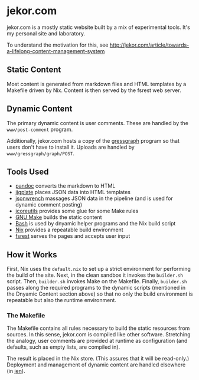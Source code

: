 # jekor.com

jekor.com is a mostly static website built by a mix of experimental tools. It's my personal site and laboratory.

To understand the motivation for this, see http://jekor.com/article/towards-a-lifelong-content-management-system

## Static Content

Most content is generated from markdown files and HTML templates by a Makefile driven by Nix. Content is then served by the fsrest web server.

## Dynamic Content

The primary dynamic content is user comments. These are handled by the `www/post-comment` program.

Additionally, jekor.com hosts a copy of the [gressgraph](https://github.com/jekor/gressgraph) program so that users don't have to install it. Uploads are handled by `www/gressgraph/graph/POST`.

## Tools Used

* [pandoc](http://johnmacfarlane.net/pandoc/) converts the markdown to HTML
* [jigplate](https://github.com/jekor/jigplate) places JSON data into HTML templates
* [jsonwrench](https://github.com/jekor/jsonwrench) massages JSON data in the pipeline (and is used for dynamic comment posting)
* [jcoreutils](https://github.com/jekor/jcoreutils) provides some glue for some Make rules
* [GNU Make](http://www.gnu.org/software/make/) builds the static content
* [Bash](http://www.gnu.org/software/bash/) is used by dnyamic helper programs and the Nix build script
* [Nix](http://nixos.org/nix/) provides a repeatable build environment
* [fsrest](https://github.com/jekor/fsrest) serves the pages and accepts user input

## How it Works

First, Nix uses the `default.nix` to set up a strict environment for performing the build of the site. Next, in the clean sandbox it invokes the `builder.sh` script. Then, `builder.sh` invokes Make on the Makefile. Finally, `builder.sh` passes along the required programs to the dynamic scripts (mentioned in the Dnyamic Content section above) so that no only the build environment is repeatable but also the runtime environment.

### The Makefile

The Makefile contains all rules necessary to build the static resources from sources. In this sense, jekor.com is compiled like other software. Stretching the analogy, user comments are provided at runtime as configuration (and defaults, such as empty lists, are compiled in).

The result is placed in the Nix store. (This assures that it will be read-only.) Deployment and management of dynamic content are handled elsewhere (in [jen](https://github.com/jekor/jen)).
